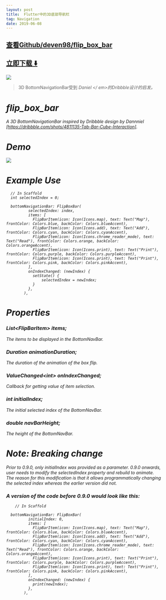 ```yaml
---
layout: post
title:  Flutter中的3D底部导航栏
tag: Navigation
date: 2019-06-08
---
```


 

## [查看Github/deven98/flip_box_bar](http://github.com/deven98/flip_box_bar)
## [立即下载 ️⬇️ ](https://codeload.github.com/deven98/flip_box_bar/zip/master) 


 
![](https://flutterawesome.com/content/images/2018/12/flip_box_bar.jpg)
 
>
> 3D BottomNavigationBar受到<em> Daniel </ em>的Dribbble设计的启发。
>

 
# flip_box_bar

A 3D BottomNavigationBar inspired by Dribbble design by Dannniel
[https://dribbble.com/shots/4811135-Tab-Bar-Cube-Interaction].

# Demo

![](https://github.com/deven98/flip_box_bar/blob/master/demo.gif)

# Example Use


      // In Scaffold
      int selectedIndex = 0;
      
      bottomNavigationBar: FlipBoxBar(
              selectedIndex: index,
              items: [
                FlipBarItem(icon: Icon(Icons.map), text: Text("Map"), frontColor: Colors.blue, backColor: Colors.blueAccent),
                FlipBarItem(icon: Icon(Icons.add), text: Text("Add"), frontColor: Colors.cyan, backColor: Colors.cyanAccent),
                FlipBarItem(icon: Icon(Icons.chrome_reader_mode), text: Text("Read"), frontColor: Colors.orange, backColor: Colors.orangeAccent),
                FlipBarItem(icon: Icon(Icons.print), text: Text("Print"), frontColor: Colors.purple, backColor: Colors.purpleAccent),
                FlipBarItem(icon: Icon(Icons.print), text: Text("Print"), frontColor: Colors.pink, backColor: Colors.pinkAccent),
              ],
              onIndexChanged: (newIndex) {
                setState() {
                    selectedIndex = newIndex;
                }
              },
            ),

# Properties

### List\<FlipBarItem\> items;

The items to be displayed in the BottomNavBar.

### Duration animationDuration;

The duration of the animation of the box flip.

### ValueChanged\<int\> onIndexChanged;

Callback for getting value of item selection.

### int initialIndex;

The initial selected index of the BottomNavBar.

### double navBarHeight;

The height of the BottomNavBar.

# Note: Breaking change

Prior to 0.9.0, only initialIndex was provided as a parameter. 0.9.0 onwards, user needs to
modify the selectedIndex property and rebuild to animate. The reason for this modification is that
it allows programmatically changing the selected index whereas the earlier version did not.

### A version of the code before 0.9.0 would look like this:

        // In Scaffold
      
      bottomNavigationBar: FlipBoxBar(
              initialIndex: 0,
              items: [
                FlipBarItem(icon: Icon(Icons.map), text: Text("Map"), frontColor: Colors.blue, backColor: Colors.blueAccent),
                FlipBarItem(icon: Icon(Icons.add), text: Text("Add"), frontColor: Colors.cyan, backColor: Colors.cyanAccent),
                FlipBarItem(icon: Icon(Icons.chrome_reader_mode), text: Text("Read"), frontColor: Colors.orange, backColor: Colors.orangeAccent),
                FlipBarItem(icon: Icon(Icons.print), text: Text("Print"), frontColor: Colors.purple, backColor: Colors.purpleAccent),
                FlipBarItem(icon: Icon(Icons.print), text: Text("Print"), frontColor: Colors.pink, backColor: Colors.pinkAccent),
              ],
              onIndexChanged: (newIndex) {
                print(newIndex);
              },
            ),



